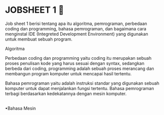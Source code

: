# JOBSHEET 1 🐠

<p>Job sheet 1 berisi tentang apa itu algoritma, pemrograman, perbedaan coding dan programming, bahasa pemrograman, dan bagaimana cara menginstal IDE (Integreted Development Environment) yang digunakan untuk membuat sebuah program.<p>

<p>Algoritma <p>

<p>Perbedaan coding dan programming yaitu coding itu merupakan sebuah proses penulisan kode yang harus sesuai dengan syntax, sedangkan berbeda dari coding, programming adalah sebuah proses merancang dan membangun program komputer untuk mencapai hasil tertentu.</p>

<p>Bahasa pemrograman yaitu adalah instruksi standar yang digunakan sebuah komputer untuk dapat menjalankan fungsi tertentu. Bahasa pemrograman terbagi berdasarkan kedekatannya dengan mesin komputer.<p>
<br> •Bahasa Mesin
